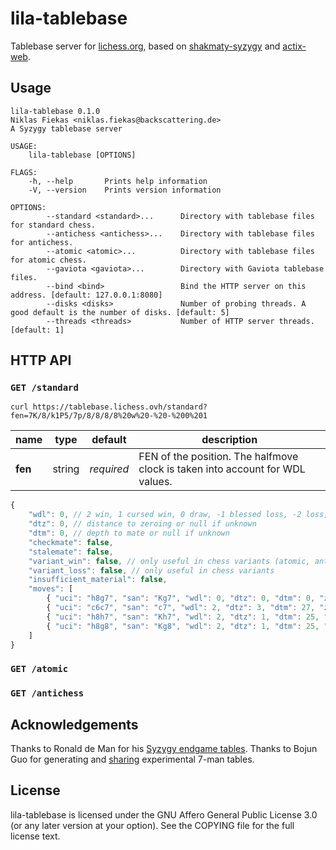 lila-tablebase
==============

Tablebase server for [lichess.org](https://tablebase.lichess.ovh),
based on [shakmaty-syzygy](https://crates.io/crates/shakmaty-syzygy)
and [actix-web](https://actix.rs/).

Usage
-----

```
lila-tablebase 0.1.0
Niklas Fiekas <niklas.fiekas@backscattering.de>
A Syzygy tablebase server

USAGE:
    lila-tablebase [OPTIONS]

FLAGS:
    -h, --help       Prints help information
    -V, --version    Prints version information

OPTIONS:
        --standard <standard>...      Directory with tablebase files for standard chess.
        --antichess <antichess>...    Directory with tablebase files for antichess.
        --atomic <atomic>...          Directory with tablebase files for atomic chess.
        --gaviota <gaviota>...        Directory with Gaviota tablebase files.
        --bind <bind>                 Bind the HTTP server on this address. [default: 127.0.0.1:8080]
        --disks <disks>               Number of probing threads. A good default is the number of disks. [default: 5]
        --threads <threads>           Number of HTTP server threads. [default: 1]
```

HTTP API
--------

### `GET /standard`

```
curl https://tablebase.lichess.ovh/standard?fen=7K/8/k1P5/7p/8/8/8/8%20w%20-%20-%200%201
```

name | type | default | description
--- | --- | --- | ---
**fen** | string | *required* | FEN of the position. The halfmove clock is taken into account for WDL values.

```javascript
{
    "wdl": 0, // 2 win, 1 cursed win, 0 draw, -1 blessed loss, -2 loss, null unknown
    "dtz": 0, // distance to zeroing or null if unknown
    "dtm": 0, // depth to mate or null if unknown
    "checkmate": false,
    "stalemate": false,
    "variant_win": false, // only useful in chess variants (atomic, antichess)
    "variant_loss": false, // only useful in chess variants
    "insufficient_material": false,
    "moves": [
        { "uci": "h8g7", "san": "Kg7", "wdl": 0, "dtz": 0, "dtm": 0, "zeroing": false, "checkmate": false, "stalemate": false, "variant_win":false, "variant_loss":false, "insufficient_material":false },
        { "uci": "c6c7", "san": "c7", "wdl": 2, "dtz": 3, "dtm": 27, "zeroing": true, "checkmate": false, "stalemate": false, "variant_win": false, "variant_loss": false, "insufficient_material": false },
        { "uci": "h8h7", "san": "Kh7", "wdl": 2, "dtz": 1, "dtm": 25, "zeroing": false, "checkmate": false, "stalemate": false, "variant_win": false, "variant_loss": false, "insufficient_material": false },
        { "uci": "h8g8", "san": "Kg8", "wdl": 2, "dtz": 1, "dtm": 25, "zeroing": false, "checkmate": false, "stalemate": false, "variant_win": false, "variant_loss": false, "insufficient_material": false }
    ]
}
```

### `GET /atomic`

### `GET /antichess`

Acknowledgements
----------------

Thanks to Ronald de Man for his [Syzygy endgame tables](https://github.com/syzygy1/tb).
Thanks to Bojun Guo for generating and [sharing](http://www.talkchess.com/forum/viewtopic.php?t=66797) experimental 7-man tables.

License
-------

lila-tablebase is licensed under the GNU Affero General Public License 3.0 (or any later version at your
option). See the COPYING file for the full license text.
